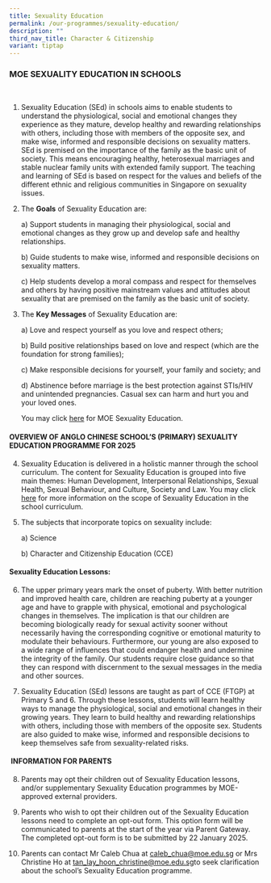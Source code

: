 ```yaml
---
title: Sexuality Education
permalink: /our-programmes/sexuality-education/
description: ""
third_nav_title: Character & Citizenship
variant: tiptap
---
```

<h3><strong>MOE SEXUALITY EDUCATION IN SCHOOLS</strong></h3>
<p>&nbsp;</p>
<ol data-tight="true" class="tight">
<li>
<p>Sexuality Education (SEd) in schools aims to enable students to understand
the physiological, social and emotional changes they experience as they
mature, develop healthy and rewarding relationships with others, including
those with members of the opposite sex, and make wise, informed and responsible
decisions on sexuality matters. SEd is premised on the importance of the
family as the basic unit of society. This means encouraging healthy, heterosexual
marriages and stable nuclear family units with extended family support.
The teaching and learning of SEd is based on respect for the values and
beliefs of the different ethnic and religious communities in Singapore
on sexuality issues.</p>
</li>
<li>
<p>The <strong>Goals</strong> of Sexuality Education are:</p>
<p>a) Support students in managing their physiological, social and emotional
changes as they grow up and develop safe and healthy relationships.</p>
<p>b) Guide students to make wise, informed and responsible decisions on
sexuality matters.</p>
<p>c) Help students develop a moral compass and respect for themselves and
others by having positive mainstream values and attitudes about sexuality
that are premised on the family as the basic unit of society.</p>
</li>
<li>
<p>The <strong>Key Messages</strong> of Sexuality Education are:</p>
<p>a) Love and respect yourself as you love and respect others;</p>
<p>b) Build positive relationships based on love and respect (which are the
foundation for strong families);</p>
<p>c) Make responsible decisions for yourself, your family and society; and</p>
<p>d) Abstinence before marriage is the best protection against STIs/HIV
and unintended pregnancies. Casual sex can harm and hurt you and your loved
ones.</p>
<p></p>
<p>You may click <a href="https://www.moe.gov.sg/education-in-sg/our-programmes/sexuality-education" rel="noopener nofollow" target="_blank">here</a> for
MOE Sexuality Education.</p>
</li>
</ol>
<h4><strong>OVERVIEW OF ANGLO CHINESE SCHOOL’S (PRIMARY) SEXUALITY EDUCATION PROGRAMME FOR 2025</strong></h4>
<ol start="4" data-tight="true" class="tight">
<li>
<p>Sexuality Education is delivered in a holistic manner through the school
curriculum. The content for Sexuality Education is grouped into five main
themes: Human Development, Interpersonal Relationships, Sexual Health,
Sexual Behaviour, and Culture, Society and Law. You may click <a href="https://www.moe.gov.sg/education-in-sg/our-programmes/sexuality-education/scope-and-teaching-approach" rel="noopener nofollow" target="_blank">here</a> for
more information on the scope of Sexuality Education in the school curriculum.</p>
</li>
<li>
<p>The subjects that incorporate topics on sexuality include:</p>
<p>a) Science</p>
<p>b)&nbsp;Character and Citizenship Education (CCE)</p>
</li>
</ol>
<h4><strong>Sexuality Education Lessons:</strong></h4>
<ol start="6" data-tight="true" class="tight">
<li>
<p>The upper primary years mark the onset of puberty. With better nutrition
and improved health care, children are reaching puberty at a younger age
and have to grapple with physical, emotional and psychological changes
in themselves. The implication is that our children are becoming biologically
ready for sexual activity sooner without necessarily having the corresponding
cognitive or emotional maturity to modulate their behaviours. Furthermore,
our young are also exposed to a wide range of influences that could endanger
health and undermine the integrity of the family. Our students require
close guidance so that they can respond with discernment to the sexual
messages in the media and other sources.</p>
</li>
<li>
<p>Sexuality Education (SEd) lessons are taught as part of CCE (FTGP) at
Primary 5 and 6. Through these lessons, students will learn healthy ways
to manage the physiological, social and emotional changes in their growing
years. They learn to build healthy and rewarding relationships with others,
including those with members of the opposite sex. Students are also guided
to make wise, informed and responsible decisions to keep themselves safe
from sexuality-related risks.</p>
</li>
</ol>
<h4>&nbsp;<strong>INFORMATION FOR PARENTS</strong></h4>
<ol start="8" data-tight="true" class="tight">
<li>
<p>Parents may opt their children out of Sexuality Education lessons, and/or
supplementary Sexuality Education programmes by MOE-approved external providers.</p>
</li>
<li>
<p>Parents who wish to opt their children out of the Sexuality Education
lessons need to complete an opt-out form. This option form will be communicated
to parents at the start of the year via Parent Gateway. The completed opt-out
form is to be submitted by 22 January 2025.</p>
</li>
<li>
<p>Parents can contact Mr Caleb Chua at <a href="mailto:caleb_chua@moe.edu.sg" rel="noopener nofollow" target="_blank">caleb_chua@moe.edu.sg</a> or Mrs Christine
Ho at <a href="mailto:tan_lay_hoon_christine@moe.edu.sg" rel="noopener nofollow" target="_blank">tan_lay_hoon_christine@moe.edu.sg</a>to
seek clarification about the school’s Sexuality Education programme.</p>
</li>
</ol>
<p></p>